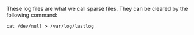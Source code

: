 These log files are what we call sparse files. They can be cleared by the following command:

```
cat /dev/null > /var/log/lastlog
```
